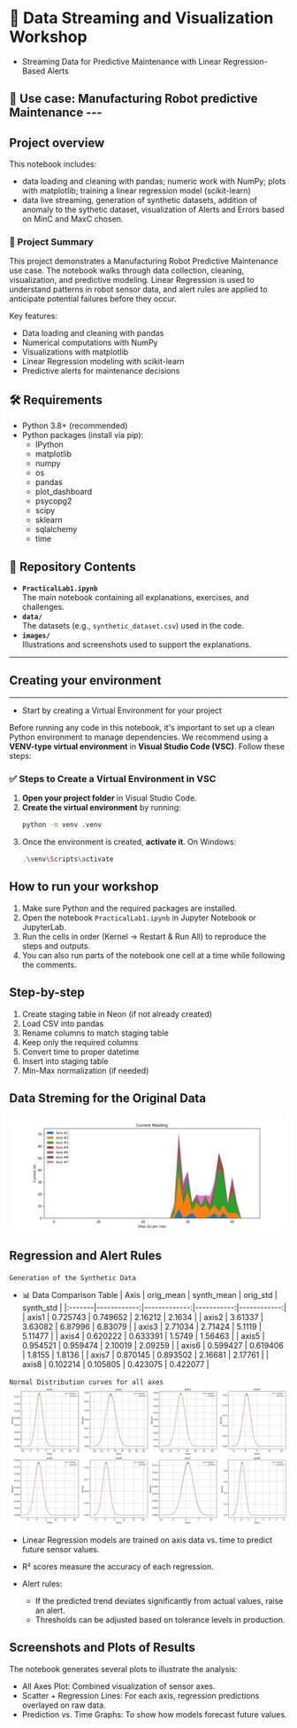 # 🏡 Data Streaming and Visualization Workshop
- Streaming Data for Predictive Maintenance with Linear Regression-Based Alerts

##  📘 Use case: Manufacturing Robot predictive Maintenance ---

## Project overview
This notebook includes: 
- data loading and cleaning with pandas; numeric work with NumPy; plots with matplotlib; training a linear regression model (scikit-learn)
- data live streaming, generation of synthetic datasets, addition of anomaly to the sythetic dataset, visualization of Alerts and Errors based on MinC and MaxC chosen.

### 🚀 Project Summary
This project demonstrates a Manufacturing Robot Predictive Maintenance use case. The notebook walks through data collection, cleaning, visualization, and predictive modeling. Linear Regression is used to understand patterns in robot sensor data, and alert rules are applied to anticipate potential failures before they occur.

Key features:
- Data loading and cleaning with pandas
- Numerical computations with NumPy
- Visualizations with matplotlib
- Linear Regression modeling with scikit-learn
- Predictive alerts for maintenance decisions


## 🛠️ Requirements
- Python 3.8+ (recommended)
- Python packages (install via pip):
  - IPython
  - matplotlib
  - numpy
  - os
  - pandas
  - plot_dashboard
  - psycopg2
  - scipy
  - sklearn
  - sqlalchemy
  - time


## 📂 Repository Contents

- **`PracticalLab1.ipynb`**  
  The main notebook containing all explanations, exercises, and challenges.  
- **`data/`**  
  The datasets (e.g., `synthetic_dataset.csv`) used in the code.  
- **`images/`**  
  Illustrations and screenshots used to support the explanations.   

---



## Creating your environment
---
- Start by creating a Virtual Environment for your project

Before running any code in this notebook, it's important to set up a clean Python environment to manage dependencies. We recommend using a **VENV-type virtual environment** in **Visual Studio Code (VSC)**. Follow these steps:

### ✅ Steps to Create a Virtual Environment in VSC

1. **Open your project folder** in Visual Studio Code.
2. **Create the virtual environment** by running:
   ```bash
   python -m venv .venv
   ```
3. Once the environment is created, **activate it**.
    On Windows:
    ```bash
    .\venv\Scripts\activate
    ```

## How to run your workshop
1. Make sure Python and the required packages are installed.
2. Open the notebook `PracticalLab1.ipynb` in Jupyter Notebook or JupyterLab.
3. Run the cells in order (Kernel → Restart & Run All) to reproduce the steps and outputs.
4. You can also run parts of the notebook one cell at a time while following the comments.


## Step-by-step
1. Create staging table in Neon (if not already created)
2. Load CSV into pandas
3. Rename columns to match staging table
4. Keep only the required columns
5. Convert time to proper datetime
6. Insert into staging table
7. Min-Max normalization (if needed)

## Data Streming for the Original Data
![Live Data Streaming ](./images/original_streaming_plot.png)

## Regression and Alert Rules
`Generation of the Synthetic Data`
- 📊 Data Comparison Table
| Axis   |   orig_mean |   synth_mean |   orig_std |   synth_std |
|:-------|------------:|-------------:|-----------:|------------:|
| axis1  |    0.725743 |     0.749652 |   2.16212  |    2.1634   |
| axis2  |    3.61337  |     3.63082  |   6.87996  |    6.83079  |
| axis3  |    2.71034  |     2.71424  |   5.1119   |    5.11477  |
| axis4  |    0.620222 |     0.633391 |   1.5749   |    1.56463  |
| axis5  |    0.954521 |     0.959474 |   2.10019  |    2.09259  |
| axis6  |    0.599427 |     0.619406 |   1.8155   |    1.8136   |
| axis7  |    0.870145 |     0.893502 |   2.16681  |    2.17761  |
| axis8  |    0.102214 |     0.105805 |   0.423075 |    0.422077 |


`Normal Distribution curves for all axes`
![Normal Distribution Curve](./images/normal_distribution_plots.png)

- Linear Regression models are trained on axis data vs. time to predict future sensor values.

- R² scores measure the accuracy of each regression.
- Alert rules:
  - If the predicted trend deviates significantly from actual values, raise an alert.
  - Thresholds can be adjusted based on tolerance levels in production.


## Screenshots and Plots of Results
The notebook generates several plots to illustrate the analysis:
- All Axes Plot: Combined visualization of sensor axes.
- Scatter + Regression Lines: For each axis, regression predictions overlayed on raw data.
- Prediction vs. Time Graphs: To show how models forecast future values.